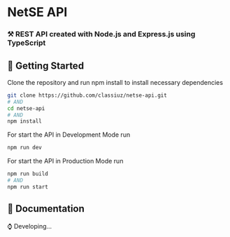 # NetSE API

### ⚒️ REST API created with Node.js and Express.js using TypeScript

## 🚀 Getting Started

Clone the repository and run npm install to install necessary dependencies

```bash
git clone https://github.com/classiuz/netse-api.git
# AND
cd netse-api
# AND
npm install
```

For start the API in Development Mode run

```bash
npm run dev
```

For start the API in Production Mode run

```bash
npm run build 
# AND
npm run start
```

## 📖 Documentation

⌚ Developing...